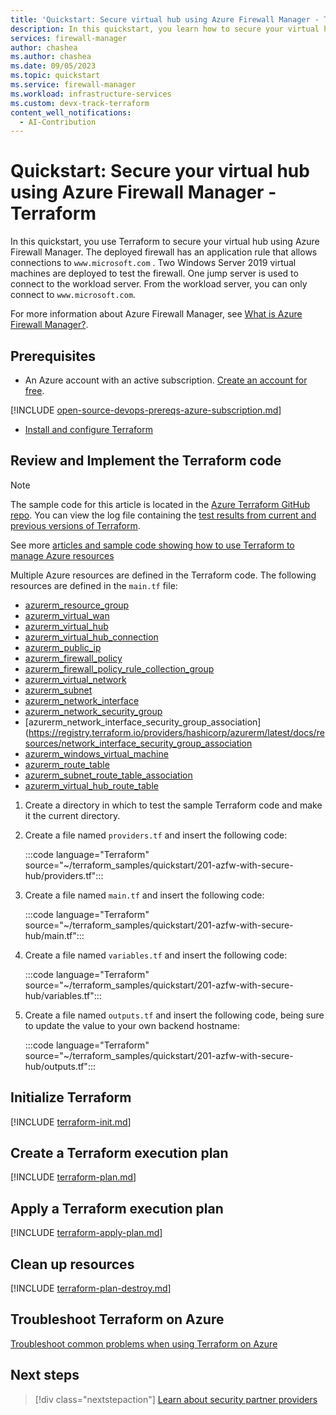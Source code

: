 ```yaml
---
title: 'Quickstart: Secure virtual hub using Azure Firewall Manager - Terraform'
description: In this quickstart, you learn how to secure your virtual hub using Azure Firewall Manager and Terraform.
services: firewall-manager
author: chashea
ms.author: chashea
ms.date: 09/05/2023
ms.topic: quickstart
ms.service: firewall-manager
ms.workload: infrastructure-services
ms.custom: devx-track-terraform
content_well_notifications:
  - AI-Contribution
---
```


# Quickstart: Secure your virtual hub using Azure Firewall Manager - Terraform

In this quickstart, you use Terraform to secure your virtual hub using Azure Firewall Manager. The deployed firewall has an application rule that allows connections to `www.microsoft.com` . Two Windows Server 2019 virtual machines are deployed to test the firewall. One jump server is used to connect to the workload server. From the workload server, you can only connect to `www.microsoft.com`.

For more information about Azure Firewall Manager, see [What is Azure Firewall Manager?](overview.md).

## Prerequisites

- An Azure account with an active subscription. [Create an account for free](https://azure.microsoft.com/free/?WT.mc_id=A261C142F).

[!INCLUDE [open-source-devops-prereqs-azure-subscription.md](~/azure-dev-docs-pr/articles/includes/open-source-devops-prereqs-azure-subscription.md)]

- [Install and configure Terraform](/azure/developer/terraform/quickstart-configure)

## Review and Implement the Terraform code

> [!NOTE]
> The sample code for this article is located in the [Azure Terraform GitHub repo](https://github.com/Azure/terraform/tree/master/quickstart/101-front-door-classic). You can view the log file containing the [test results from current and previous versions of Terraform](https://github.com/Azure/terraform/tree/master/quickstart/101-front-door-classic/TestRecord.md).
>
> See more [articles and sample code showing how to use Terraform to manage Azure resources](/azure/terraform)

Multiple Azure resources are defined in the Terraform code. The following resources are defined in the `main.tf` file:

- [azurerm_resource_group](https://registry.terraform.io/providers/hashicorp/azurerm/latest/docs/resources/resource_group)
- [azurerm_virtual_wan](https://registry.terraform.io/providers/hashicorp/azurerm/latest/docs/resources/virtual_wan)
- [azurerm_virtual_hub](https://registry.terraform.io/providers/hashicorp/azurerm/latest/docs/resources/virtual_hub)
- [azurerm_virtual_hub_connection](https://registry.terraform.io/providers/hashicorp/azurerm/latest/docs/resources/virtual_hub_connection)
- [azurerm_public_ip](https://registry.terraform.io/providers/hashicorp/azurerm/latest/docs/resources/public_ip)
- [azurerm_firewall_policy](https://registry.terraform.io/providers/hashicorp/azurerm/latest/docs/resources/firewall_policy)
- [azurerm_firewall_policy_rule_collection_group](https://registry.terraform.io/providers/hashicorp/azurerm/latest/docs/resources/firewall_policy_rule_collection_group)
- [azurerm_virtual_network](https://registry.terraform.io/providers/hashicorp/azurerm/latest/docs/resources/virtual_network)
- [azurerm_subnet](https://registry.terraform.io/providers/hashicorp/azurerm/latest/docs/resources/subnet)
- [azurerm_network_interface](https://registry.terraform.io/providers/hashicorp/azurerm/latest/docs/resources/network_interface)
- [azurerm_network_security_group](https://registry.terraform.io/providers/hashicorp/azurerm/latest/docs/resources/network_security_group)
- [azurerm_network_interface_security_group_association](https://registry.terraform.io/providers/hashicorp/azurerm/latest/docs/resources/network_interface_security_group_association
- [azurerm_windows_virtual_machine](https://registry.terraform.io/providers/hashicorp/azurerm/latest/docs/resources/windows_virtual_machine)
- [azurerm_route_table](https://registry.terraform.io/providers/hashicorp/azurerm/latest/docs/resources/route_table)
- [azurerm_subnet_route_table_association](https://registry.terraform.io/providers/hashicorp/azurerm/latest/docs/resources/subnet_route_table_association)
- [azurerm_virtual_hub_route_table](https://registry.terraform.io/providers/hashicorp/azurerm/latest/docs/resources/virtual_hub_route_table)

1. Create a directory in which to test the sample Terraform code and make it the current directory.

1. Create a file named `providers.tf` and insert the following code:

    :::code language="Terraform" source="~/terraform_samples/quickstart/201-azfw-with-secure-hub/providers.tf":::

1. Create a file named `main.tf` and insert the following code:

    :::code language="Terraform" source="~/terraform_samples/quickstart/201-azfw-with-secure-hub/main.tf":::

1. Create a file named `variables.tf` and insert the following code:

    :::code language="Terraform" source="~/terraform_samples/quickstart/201-azfw-with-secure-hub/variables.tf":::

1. Create a file named `outputs.tf` and insert the following code, being sure to update the value to your own backend hostname:

    :::code language="Terraform" source="~/terraform_samples/quickstart/201-azfw-with-secure-hub/outputs.tf":::

## Initialize Terraform

[!INCLUDE [terraform-init.md](~/azure-dev-docs-pr/articles/terraform/includes/terraform-init.md)]

## Create a Terraform execution plan

[!INCLUDE [terraform-plan.md](~/azure-dev-docs-pr/articles/terraform/includes/terraform-plan.md)]

## Apply a Terraform execution plan

[!INCLUDE [terraform-apply-plan.md](~/azure-dev-docs-pr/articles/terraform/includes/terraform-apply-plan.md)]

## Clean up resources

[!INCLUDE [terraform-plan-destroy.md](~/azure-dev-docs-pr/articles/terraform/includes/terraform-plan-destroy.md)]

## Troubleshoot Terraform on Azure

[Troubleshoot common problems when using Terraform on Azure](/azure/developer/terraform/troubleshoot)

## Next steps

> [!div class="nextstepaction"]
> [Learn about security partner providers](trusted-security-partners.md)